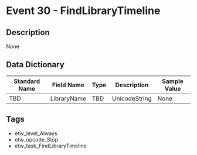 # Event 30 - FindLibraryTimeline

## Description
None

## Data Dictionary
|Standard Name|Field Name|Type|Description|Sample Value|
|---|---|---|---|---|
|TBD|LibraryName|TBD|UnicodeString|None|None|

## Tags
* etw_level_Always
* etw_opcode_Stop
* etw_task_FindLibraryTimeline